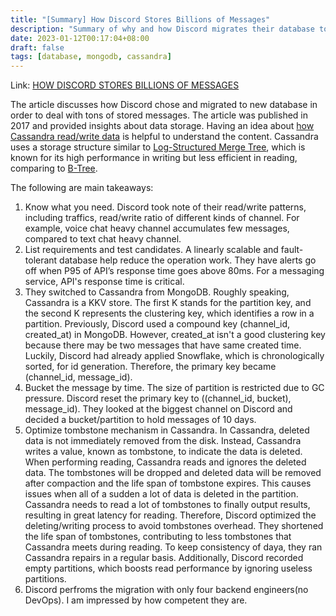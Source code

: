 ```yaml
---
title: "[Summary] How Discord Stores Billions of Messages"
description: "Summary of why and how Discord migrates their database to Cassandra"
date: 2023-01-12T00:17:04+08:00
draft: false
tags: [database, mongodb, cassandra]
---
```


Link: [HOW DISCORD STORES BILLIONS OF MESSAGES](https://discord.com/blog/how-discord-stores-billions-of-messages)


The article discusses how Discord chose and migrated to new database in order to deal with tons of stored messages. The article was published in 2017 and provided insights about data storage. Having an idea about [how Cassandra read/write data](https://docs.datastax.com/en/cassandra-oss/3.x/cassandra/dml/dmlIntro.html) is helpful to understand the content. Cassandra uses a storage structure similar to [Log-Structured Merge Tree](https://en.wikipedia.org/wiki/Log-structured_merge-tree), which is known for its high performance in writing but less efficient in reading, comparing to [B-Tree](https://en.wikipedia.org/wiki/B-tree).

The following are main takeaways:
1. Know what you need. Discord took note of their read/write patterns, including traffics, read/write ratio of different kinds of channel. For example, voice chat heavy channel accumulates few messages, compared to text chat heavy channel.
2. List requirements and test candidates. A linearly scalable and fault-tolerant database help reduce the operation work. They have alerts go off when P95 of API’s response time goes above 80ms. For a messaging service, API's response time is critical.
3. They switched to Cassandra from MongoDB. Roughly speaking, Cassandra is a KKV store. The first K stands for the partition key, and the second K represents the clustering key, which identifies a row in a partition. Previously, Discord used a compound key (channel_id, created_at) in MongoDB. However, created_at isn't a good clustering key because there may be two messages that have same created time. Luckily, Discord had already applied Snowflake, which is chronologically sorted, for id generation. Therefore, the primary key became (channel_id, message_id).
4. Bucket the message by time. The size of partition is restricted due to GC pressure. Discord reset the primary key to ((channel_id, bucket), message_id). They looked at the biggest channel on Discord and decided a bucket/partition to hold messages of 10 days.
5. Optimize tombstone mechanism in Cassandra. In Cassandra, deleted data is not immediately removed from the disk. Instead, Cassandra writes a value, known as tombstone, to indicate the data is deleted. When performing reading, Cassandra reads and ignores the deleted data. The tombstones will be dropped and deleted data will be removed after compaction and the life span of tombstone expires. This causes issues when all of a sudden a lot of data is deleted in the partition. Cassandra needs to read a lot of tombstones to finally output results, resulting in great latency for reading. Therefore, Discord optimized the deleting/writing process to avoid tombstones overhead. They shortened the life span of tombstones, contributing to less tombstones that Cassandra meets during reading. To keep consistency of daya, they ran Cassandra repairs in a regular basis. Additionally, Discord recorded empty partitions, which boosts read performance by ignoring useless partitions.
6. Discord perfroms the migration with only four backend engineers(no DevOps). I am impressed by how competent they are.
